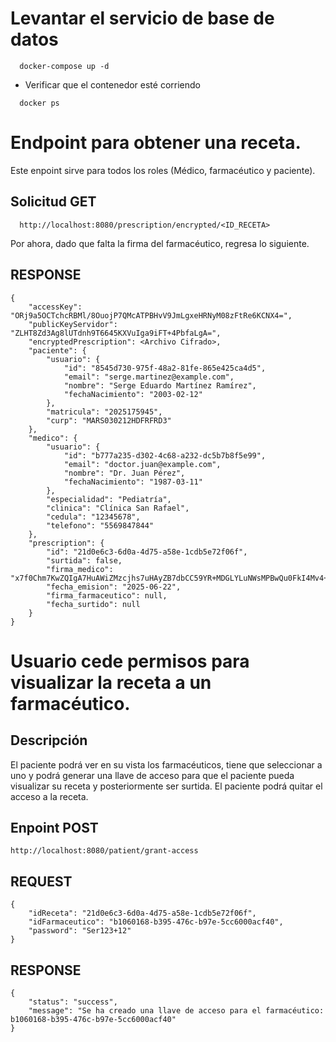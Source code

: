 # Levantar el servicio de base de datos

```
  docker-compose up -d
```

- Verificar que el contenedor esté corriendo
```
  docker ps
```

# Endpoint para obtener una receta.
Este enpoint sirve para todos los roles (Médico, farmacéutico y paciente). 
## Solicitud GET

```
  http://localhost:8080/prescription/encrypted/<ID_RECETA>
```

Por ahora, dado que falta la firma del farmacéutico, regresa lo siguiente.

## RESPONSE
```
{
    "accessKey": "ORj9a5OCTchcRBMl/8OuojP7QMcATPBHvV9JmLgxeHRNyM08zFtRe6KCNX4=",
    "publicKeyServidor": "ZLHT8Zd3Ag8lUTdnh9T6645KXVuIga9iFT+4PbfaLgA=",
    "encryptedPrescription": <Archivo Cifrado>,
    "paciente": {
        "usuario": {
            "id": "8545d730-975f-48a2-81fe-865e425ca4d5",
            "email": "serge.martinez@example.com",
            "nombre": "Serge Eduardo Martínez Ramírez",
            "fechaNacimiento": "2003-02-12"
        },
        "matricula": "2025175945",
        "curp": "MARS030212HDFRFRD3"
    },
    "medico": {
        "usuario": {
            "id": "b777a235-d302-4c68-a232-dc5b7b8f5e99",
            "email": "doctor.juan@example.com",
            "nombre": "Dr. Juan Pérez",
            "fechaNacimiento": "1987-03-11"
        },
        "especialidad": "Pediatría",
        "clinica": "Clínica San Rafael",
        "cedula": "12345678",
        "telefono": "5569847844"
    },
    "prescription": {
        "id": "21d0e6c3-6d0a-4d75-a58e-1cdb5e72f06f",
        "surtida": false,
        "firma_medico": "x7f0Chm7KwZQIgA7HuAWiZMzcjhs7uHAyZB7dbCC59YR+MDGLYLuNWsMPBwQu0FkI4Mv4+OawKZeHCMG8MH7CQ==",
        "fecha_emision": "2025-06-22",
        "firma_farmaceutico": null,
        "fecha_surtido": null
    }
}
```

# Usuario cede permisos para visualizar la receta a un farmacéutico.
## Descripción
El paciente podrá ver en su vista los farmacéuticos, tiene que seleccionar a uno y podrá generar una llave de acceso para que el paciente pueda visualizar su receta y posteriormente ser surtida. El paciente podrá quitar el acceso a la receta.

## Enpoint POST 
```
http://localhost:8080/patient/grant-access
```

## REQUEST

```
{
    "idReceta": "21d0e6c3-6d0a-4d75-a58e-1cdb5e72f06f",
    "idFarmaceutico": "b1060168-b395-476c-b97e-5cc6000acf40",
    "password": "Ser123+12"
} 
```

## RESPONSE
```
{
    "status": "success",
    "message": "Se ha creado una llave de acceso para el farmacéutico: b1060168-b395-476c-b97e-5cc6000acf40"
}
```


